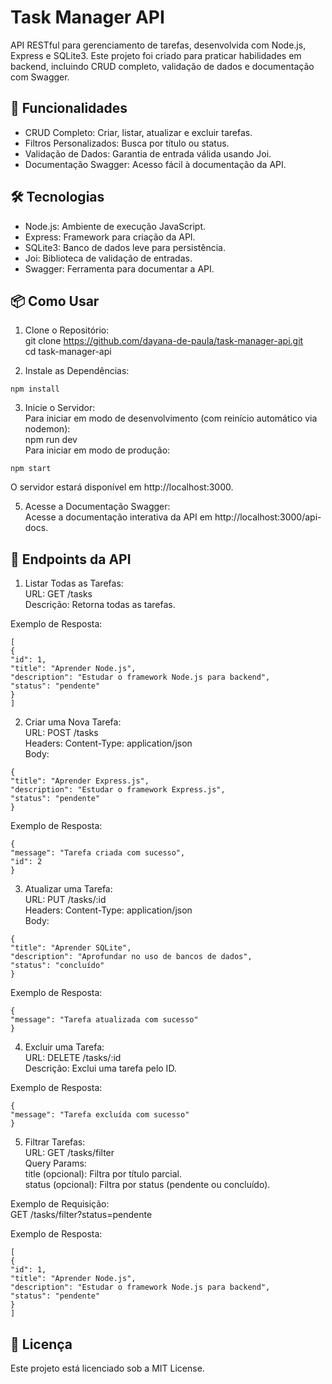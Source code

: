 # Task Manager API

API RESTful para gerenciamento de tarefas, desenvolvida com Node.js, Express e SQLite3. Este projeto foi criado para praticar habilidades em backend, incluindo CRUD completo, validação de dados e documentação com Swagger.

## 🚀 Funcionalidades

- CRUD Completo: Criar, listar, atualizar e excluir tarefas.
- Filtros Personalizados: Busca por título ou status.
- Validação de Dados: Garantia de entrada válida usando Joi.
- Documentação Swagger: Acesso fácil à documentação da API.

## 🛠 Tecnologias

- Node.js: Ambiente de execução JavaScript.
- Express: Framework para criação da API.
- SQLite3: Banco de dados leve para persistência.
- Joi: Biblioteca de validação de entradas.
- Swagger: Ferramenta para documentar a API.

## 📦 Como Usar

1. Clone o Repositório:  
git clone https://github.com/dayana-de-paula/task-manager-api.git  
cd task-manager-api

2. Instale as Dependências:  
```
npm install
```
3. Inicie o Servidor:  
Para iniciar em modo de desenvolvimento (com reinício automático via nodemon):  
npm run dev  
Para iniciar em modo de produção:
```
npm start
```
O servidor estará disponível em http://localhost:3000.

5. Acesse a Documentação Swagger:  
Acesse a documentação interativa da API em http://localhost:3000/api-docs.

## 🌟 Endpoints da API

1. Listar Todas as Tarefas:  
URL: GET /tasks  
Descrição: Retorna todas as tarefas.  

Exemplo de Resposta:
```  
[  
{  
"id": 1,  
"title": "Aprender Node.js",  
"description": "Estudar o framework Node.js para backend",  
"status": "pendente"  
}  
]
```

2. Criar uma Nova Tarefa:  
URL: POST /tasks  
Headers: Content-Type: application/json  
Body:
```
{  
"title": "Aprender Express.js",  
"description": "Estudar o framework Express.js",  
"status": "pendente"  
}
```
Exemplo de Resposta:  
```
{  
"message": "Tarefa criada com sucesso",  
"id": 2  
}
```
3. Atualizar uma Tarefa:  
URL: PUT /tasks/:id  
Headers: Content-Type: application/json  
Body:
```
{  
"title": "Aprender SQLite",  
"description": "Aprofundar no uso de bancos de dados",  
"status": "concluído"  
}
```
Exemplo de Resposta:  
```
{  
"message": "Tarefa atualizada com sucesso"  
}
```
4. Excluir uma Tarefa:  
URL: DELETE /tasks/:id  
Descrição: Exclui uma tarefa pelo ID.  

Exemplo de Resposta:
```
{  
"message": "Tarefa excluída com sucesso"  
}
```
5. Filtrar Tarefas:  
URL: GET /tasks/filter  
Query Params:  
title (opcional): Filtra por título parcial.  
status (opcional): Filtra por status (pendente ou concluído).  

Exemplo de Requisição:  
GET /tasks/filter?status=pendente  

Exemplo de Resposta:
```
[  
{  
"id": 1,  
"title": "Aprender Node.js",  
"description": "Estudar o framework Node.js para backend",  
"status": "pendente"  
}  
]
```

## 📝 Licença

Este projeto está licenciado sob a MIT License.
